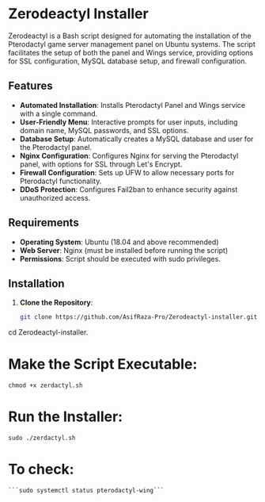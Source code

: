 # Zerodeactyl Installer

Zerodeactyl is a Bash script designed for automating the installation of the Pterodactyl game server management panel on Ubuntu systems. The script facilitates the setup of both the panel and Wings service, providing options for SSL configuration, MySQL database setup, and firewall configuration.

## Features

- **Automated Installation**: Installs Pterodactyl Panel and Wings service with a single command.
- **User-Friendly Menu**: Interactive prompts for user inputs, including domain name, MySQL passwords, and SSL options.
- **Database Setup**: Automatically creates a MySQL database and user for the Pterodactyl panel.
- **Nginx Configuration**: Configures Nginx for serving the Pterodactyl panel, with options for SSL through Let's Encrypt.
- **Firewall Configuration**: Sets up UFW to allow necessary ports for Pterodactyl functionality.
- **DDoS Protection**: Configures Fail2ban to enhance security against unauthorized access.

## Requirements

- **Operating System**: Ubuntu (18.04 and above recommended)
- **Web Server**: Nginx (must be installed before running the script)
- **Permissions**: Script should be executed with sudo privileges.

## Installation

1. **Clone the Repository**:
   ```bash
   git clone https://github.com/AsifRaza-Pro/Zerodeactyl-installer.git
   
cd Zerodeactyl-installer.         
# Make the Script Executable:
```chmod +x zerdactyl.sh```

# Run the Installer:
```sudo ./zerdactyl.sh```
# To check:
```sudo systemctl status pterodactyl-panel
```sudo systemctl status pterodactyl-wing```

